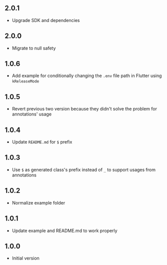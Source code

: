 ## 2.0.1

- Upgrade SDK and dependencies

## 2.0.0

- Migrate to null safety

## 1.0.6

- Add example for conditionally changing the `.env` file path in Flutter using `kReleaseMode`

## 1.0.5

- Revert previous two version because they didn't solve the problem for annotations' usage

## 1.0.4

- Update `README.md` for `$` prefix

## 1.0.3

- Use `$` as generated class's prefix instead of `_` to support usages from annotations

## 1.0.2

- Normalize example folder

## 1.0.1

- Update example and README.md to work properly

## 1.0.0

- Initial version
